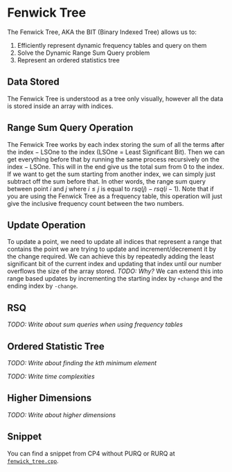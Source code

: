 # Fenwick Tree

The Fenwick Tree, AKA the BIT (Binary Indexed Tree) allows us to:

1. Efficiently represent dynamic frequency tables and query on them
2. Solve the Dynamic Range Sum Query problem
3. Represent an ordered statistics tree

## Data Stored

The Fenwick Tree is understood as a tree only visually, however all the data is stored inside an array with indices.

## Range Sum Query Operation

The Fenwick Tree works by each index storing the sum of all the terms after the $\text{index} - \text{LSOne}$ to the $\text{index}$ (LSOne = Least Significant Bit). Then we can get everything before that by running the same process recursively on the $\text{index} - \text{LSOne}$. This will in the end give us the total sum from $0$ to the $\text{index}$. If we want to get the sum starting from another index, we can simply just subtract off the sum before that. In other words, the range sum query between point $i$ and $j$ where $i\le j$ is equal to $rsq(j)-rsq(i-1)$. Note that if you are using the Fenwick Tree as a frequency table, this operation will just give the inclusive frequency count between the two numbers.

## Update Operation

To update a point, we need to update all indices that represent a range that contains the point we are trying to update and increment/decrement it by the change required. We can achieve this by repeatedly adding the least significant bit of the current index and updating that index until our number overflows the size of the array stored. _TODO: Why?_ We can extend this into range based updates by incrementing the starting index by `+change` and the ending index by `-change`.

## RSQ

_TODO: Write about sum queries when using frequency tables_

## Ordered Statistic Tree

_TODO: Write about finding the kth minimum element_

_TODO: Write time complexities_

## Higher Dimensions

_TODO: Write about higher dimensions_

## Snippet

You can find a snippet from CP4 without PURQ or RURQ at [`fenwick_tree.cpp`](./fenwick_tree.cpp).
